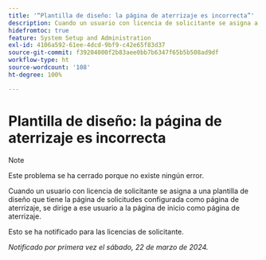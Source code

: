 ```yaml
---
title: '“Plantilla de diseño: la página de aterrizaje es incorrecta”'
description: Cuando un usuario con licencia de solicitante se asigna a una plantilla de diseño que tiene la página de solicitudes configurada como página de aterrizaje, se dirige a ese usuario a la página de inicio como página de aterrizaje.
hidefromtoc: true
feature: System Setup and Administration
exl-id: 4106a592-61ee-4dcd-9bf9-c42e65f83d37
source-git-commit: f39204000f2b83aee0bb7b6347f65b5b508ad9df
workflow-type: ht
source-wordcount: '108'
ht-degree: 100%

---
```


# Plantilla de diseño: la página de aterrizaje es incorrecta

>[!NOTE]
>
>Este problema se ha cerrado porque no existe ningún error.

Cuando un usuario con licencia de solicitante se asigna a una plantilla de diseño que tiene la página de solicitudes configurada como página de aterrizaje, se dirige a ese usuario a la página de inicio como página de aterrizaje.

Esto se ha notificado para las licencias de solicitante.

_Notificado por primera vez el sábado, 22 de marzo de 2024._
